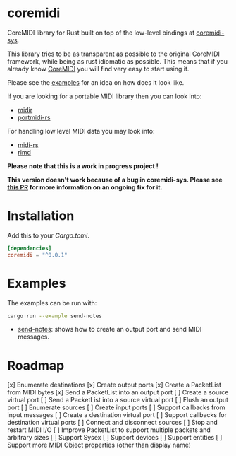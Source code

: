 # coremidi

CoreMIDI library for Rust built on top of the low-level bindings at [coremidi-sys](https://github.com/jonas-k/coremidi-sys).

This library tries to be as transparent as possible to the original CoreMIDI framework, while being as rust idiomatic as possible. This means that if you already know [CoreMIDI](https://developer.apple.com/reference/coremidi) you will find very easy to start using it.

Please see the [examples](examples) for an idea on how does it look like.

If you are looking for a portable MIDI library then you can look into:
- [midir](https://github.com/Boddlnagg/midir)
- [portmidi-rs](https://github.com/musitdev/portmidi-rs)

For handling low level MIDI data you may look into:
- [midi-rs](https://github.com/samdoshi/midi-rs)
- [rimd](https://github.com/RustAudio/rimd)

**Please note that this is a work in progress project !**

**This version doesn't work because of a bug in coremidi-sys.
 Please see [this PR](https://github.com/jonas-k/coremidi-sys/pull/3)
 for more information on an ongoing fix for it.**

# Installation

Add this to your *Cargo.toml*.

```toml
[dependencies]
coremidi = "^0.0.1"
```

# Examples

The examples can be run with:

```sh
cargo run --example send-notes
```

- [send-notes](examples/send-notes.rs): shows how to create an output port and send MIDI messages.

# Roadmap

[x] Enumerate destinations
[x] Create output ports
[x] Create a PacketList from MIDI bytes
[x] Send a PacketList into an output port
[ ] Create a source virtual port
[ ] Send a PacketList into a source virtual port
[ ] Flush an output port
[ ] Enumerate sources
[ ] Create input ports
[ ] Support callbacks from input messages
[ ] Create a destination virtual port
[ ] Support callbacks for destination virtual ports
[ ] Connect and disconnect sources
[ ] Stop and restart MIDI I/O
[ ] Improve PacketList to support multiple packets and arbitrary sizes
[ ] Support Sysex
[ ] Support devices
[ ] Support entities
[ ] Support more MIDI Object properties (other than display name)
